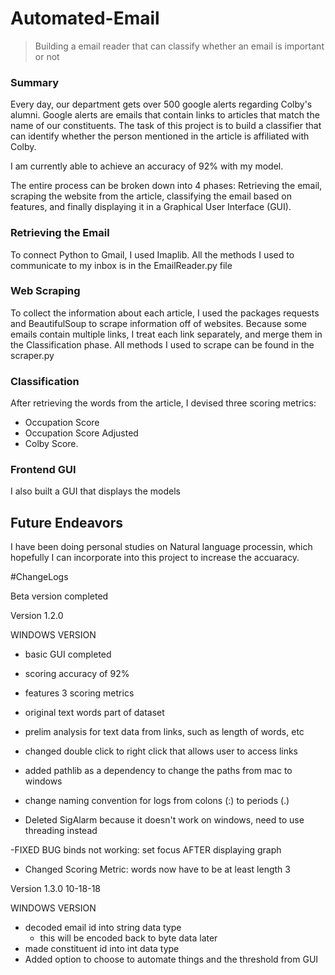# Automated-Email
> Building a email reader that can classify whether an email is important or not

### Summary

Every day, our department gets over 500 google alerts regarding Colby's alumni. Google alerts are emails that contain links to articles that match the name of our constituents. The task of this project is to build a classifier that can identify whether the person mentioned in the article is affiliated with Colby.

I am currently able to achieve an accuracy of 92% with my model.

The entire process can be broken down into 4 phases: Retrieving the email, scraping the website from the article, classifying the email based on features, and finally displaying it in a Graphical User Interface (GUI).

### Retrieving the Email

To connect Python to Gmail, I used Imaplib. All the methods I used to communicate to my inbox is in the EmailReader.py file

### Web Scraping

To collect the information about each article, I used the packages requests and BeautifulSoup to scrape information off of websites. Because some emails contain multiple links, I treat each link separately, and merge them in the Classification phase. All methods I used to scrape can be found in the scraper.py

### Classification

After retrieving the words from the article,  I devised three scoring metrics: 
- Occupation Score
- Occupation Score Adjusted
- Colby Score. 

### Frontend GUI

I also built a GUI that displays the models 


## Future Endeavors

I have been doing personal studies on Natural language processin, which hopefully I can incorporate into this project to increase the accuaracy.

#ChangeLogs

Beta version completed

Version 1.2.0

WINDOWS VERSION

- basic GUI completed
- scoring accuracy of 92%
- features 3 scoring metrics
- original text words part of dataset
- prelim analysis for text data from links, such as length of words, etc

- changed double click to right click that allows user to access links
- added pathlib as a dependency to change the paths from mac to windows
- change naming convention for logs from colons (:) to periods (.)
- Deleted SigAlarm because it doesn't work on windows, need to use threading instead

-FIXED BUG binds not working: set focus AFTER displaying graph

- Changed Scoring Metric: words now have to be at least length 3


Version 1.3.0
10-18-18

WINDOWS VERSION

- decoded email id into string data type
    - this will be encoded back to byte data later
- made constituent id into int data type
- Added option to choose to automate things and the threshold from GUI
